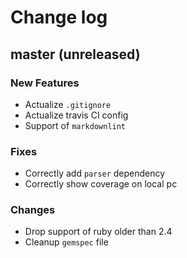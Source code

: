 # Change log

## master (unreleased)

### New Features

* Actualize `.gitignore`
* Actualize travis CI config
* Support of `markdownlint`

### Fixes

* Correctly add `parser` dependency
* Correctly show coverage on local pc

### Changes

* Drop support of ruby older than 2.4
* Cleanup `gemspec` file
